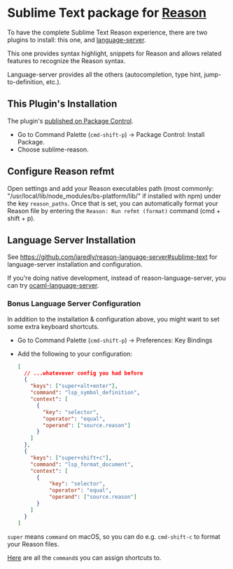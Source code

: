 # Sublime Text package for [Reason](https://github.com/facebook/reason)

To have the complete Sublime Text Reason experience, there are two plugins to install: this one, and [language-server](https://github.com/jaredly/reason-language-server).

This one provides syntax highlight, snippets for Reason and allows related features to recognize the Reason syntax.

Language-server provides all the others (autocompletion, type hint, jump-to-definition, etc.).

## This Plugin's Installation

The plugin's [published on Package Control](https://packagecontrol.io/packages/Reason).

- Go to Command Palette (`cmd-shift-p`) -> Package Control: Install Package.
- Choose sublime-reason.

## Configure Reason refmt

Open settings and add your Reason executables path (most commonly: "/usr/local/lib/node_modules/bs-platform/lib/" if installed with npm) under the key `reason_paths`.
Once that is set, you can automatically format your Reason file by entering the `Reason: Run refmt (format)` command (cmd + shift + p).

## Language Server Installation

See https://github.com/jaredly/reason-language-server#sublime-text for language-server installation and configuration.

If you're doing native development, instead of reason-language-server, you can try [ocaml-language-server](https://github.com/freebroccolo/ocaml-language-server#installation-1).

### Bonus Language Server Configuration

In addition to the installation & configuration above, you might want to set some extra keyboard shortcuts.

- Go to Command Palette (`cmd-shift-p`) -> Preferences: Key Bindings
- Add the following to your configuration:

  ```json
  [
    // ...whatevever config you had before
    {
      "keys": ["super+alt+enter"],
      "command": "lsp_symbol_definition",
      "context": [
        {
          "key": "selector",
          "operator": "equal",
          "operand": ["source.reason"]
        }
      ]
    },
    {
      "keys": ["super+shift+c"],
      "command": "lsp_format_document",
      "context": [
        {
            "key": "selector",
            "operator": "equal",
            "operand": ["source.reason"]
        }
      ]
    }
  ]
  ```

`super` means `command` on macOS, so you can do e.g. `cmd-shift-c` to format your Reason files.

[Here](https://github.com/tomv564/LSP/blob/master/Menus/Context.sublime-menu) are all the `command`s you can assign shortcuts to.
